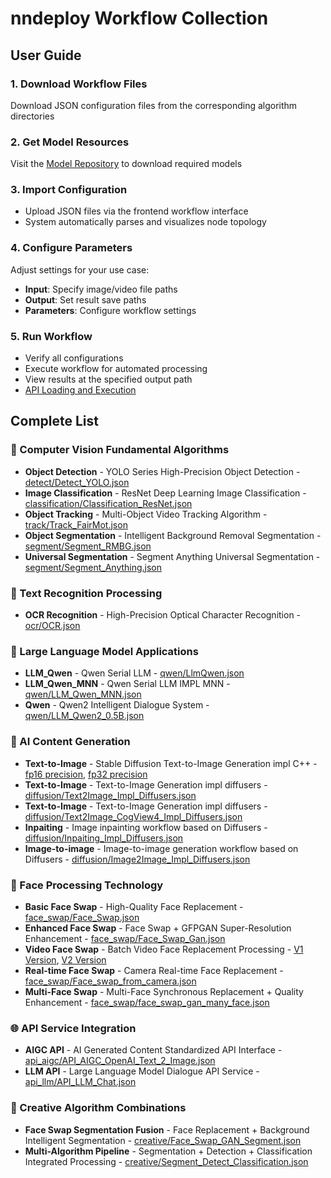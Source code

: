 # nndeploy Workflow Collection

## User Guide

### 1. Download Workflow Files
Download JSON configuration files from the corresponding algorithm directories

### 2. Get Model Resources
Visit the [Model Repository](https://modelscope.cn/models/nndeploy/nndeploy/summary) to download required models

### 3. Import Configuration
- Upload JSON files via the frontend workflow interface
- System automatically parses and visualizes node topology

### 4. Configure Parameters
Adjust settings for your use case:
- **Input**: Specify image/video file paths
- **Output**: Set result save paths
- **Parameters**: Configure workflow settings

### 5. Run Workflow
- Verify all configurations
- Execute workflow for automated processing
- View results at the specified output path
- [API Loading and Execution](api_integration.md)


## Complete List

### 🎯 Computer Vision Fundamental Algorithms
+ **Object Detection** - YOLO Series High-Precision Object Detection - [detect/Detect_YOLO.json](detect/Detect_YOLO.json)
+ **Image Classification** - ResNet Deep Learning Image Classification - [classification/Classification_ResNet.json](classification/Classification_ResNet.json)
+ **Object Tracking** - Multi-Object Video Tracking Algorithm - [track/Track_FairMot.json](track/Track_FairMot.json)
+ **Object Segmentation** - Intelligent Background Removal Segmentation - [segment/Segment_RMBG.json](segment/Segment_RMBG.json)
+ **Universal Segmentation** - Segment Anything Universal Segmentation - [segment/Segment_Anything.json](segment/Segment_Anything.json)

### 📝 Text Recognition Processing
+ **OCR Recognition** - High-Precision Optical Character Recognition - [ocr/OCR.json](ocr/OCR.json)

### 🤖 Large Language Model Applications
+ **LLM_Qwen** - Qwen Serial LLM - [qwen/LlmQwen.json](qwen/LlmQwen.json)
+ **LLM_Qwen_MNN** - Qwen Serial LLM IMPL MNN - [qwen/LLM_Qwen_MNN.json](qwen/LLM_Qwen_MNN.json)
+ **Qwen** - Qwen2 Intelligent Dialogue System - [qwen/LLM_Qwen2_0.5B.json](qwen/LLM_Qwen2_0.5B.json)


### 🎨 AI Content Generation
+ **Text-to-Image** - Stable Diffusion Text-to-Image Generation impl C++ - [fp16 precision](stable_diffusion/Text_2_Image_stable_diffusion_1.5_fp16.json), [fp32 precision](stable_diffusion/Text_2_Image_stable_diffusion_1.5_fp32.json)
+ **Text-to-Image** - Text-to-Image Generation impl diffusers - [diffusion/Text2Image_Impl_Diffusers.json](diffusion/Text2Image_Impl_Diffusers.json)
+ **Text-to-Image** - Text-to-Image Generation impl diffusers - [diffusion/Text2Image_CogView4_Impl_Diffusers.json](diffusion/Text2Image_CogView4_Impl_Diffusers.json)
+ **Inpaiting** - Image inpainting workflow based on Diffusers - [diffusion/Inpaiting_Impl_Diffusers.json](diffusion/Inpaiting_Impl_Diffusers.json)
+ **Image-to-image** - Image-to-image generation workflow based on Diffusers - [diffusion/Image2Image_Impl_Diffusers.json](diffusion/Image2Image_Impl_Diffusers.json)

### 👤 Face Processing Technology
+ **Basic Face Swap** - High-Quality Face Replacement - [face_swap/Face_Swap.json](face_swap/Face_Swap.json)
+ **Enhanced Face Swap** - Face Swap + GFPGAN Super-Resolution Enhancement - [face_swap/Face_Swap_Gan.json](face_swap/Face_Swap_Gan.json)
+ **Video Face Swap** - Batch Video Face Replacement Processing - [V1 Version](face_swap/Video_Swap_Face.json), [V2 Version](face_swap/Video_Swap_Face_V2.json)
+ **Real-time Face Swap** - Camera Real-time Face Replacement - [face_swap/Face_swap_from_camera.json](face_swap/Face_swap_from_camera.json)
+ **Multi-Face Swap** - Multi-Face Synchronous Replacement + Quality Enhancement - [face_swap/face_swap_gan_many_face.json](face_swap/face_swap_gan_many_face.json)

### 🌐 API Service Integration
+ **AIGC API** - AI Generated Content Standardized API Interface - [api_aigc/API_AIGC_OpenAI_Text_2_Image.json](api_aigc/API_AIGC_OpenAI_Text_2_Image.json)
+ **LLM API** - Large Language Model Dialogue API Service - [api_llm/API_LLM_Chat.json](api_llm/API_LLM_Chat.json)

### 🚀 Creative Algorithm Combinations
+ **Face Swap Segmentation Fusion** - Face Replacement + Background Intelligent Segmentation - [creative/Face_Swap_GAN_Segment.json](creative/Face_Swap_GAN_Segment.json)
+ **Multi-Algorithm Pipeline** - Segmentation + Detection + Classification Integrated Processing - [creative/Segment_Detect_Classification.json](creative/Segment_Detect_Classification.json)